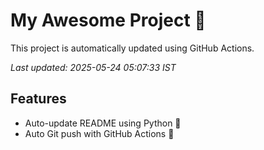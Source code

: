 # My Awesome Project 🚀

This project is automatically updated using GitHub Actions.

_Last updated: 2025-05-24 05:07:33 IST_

## Features
- Auto-update README using Python 🐍
- Auto Git push with GitHub Actions 🤖
